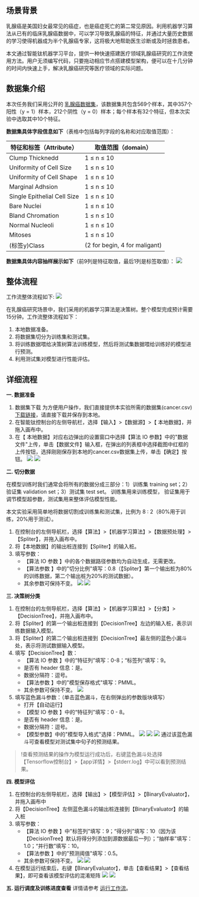 
## 场景背景

乳腺癌是美国妇女最常见的癌症，也是癌症死亡的第二常见原因。利用机器学习算法从已有的临床乳腺癌数据中，可以学习导致乳腺癌的特征，并通过大量历史数据的学习使得机器成为半个乳腺癌专家，这将极大地帮助医生诊断或及时拯救患者。

本文通过智能钛机器学习平台，提供一种快速搭建医疗领域乳腺癌研究的工作流使用方法。用户无须编写代码，只要拖动相应节点搭建模型架构，便可以在十几分钟的时间内快速上手，解决乳腺癌研究等医疗领域的实际问题。

## 数据集介绍

本次任务我们采用公开的 [乳腺癌数据集](https://archive.ics.uci.edu/ml/machine-learning-databases/breast-cancer-wisconsin/)，该数据集共包含569个样本，其中357个阳性（y = 1）样本，212个阴性（y = 0）样本；每个样本有32个特征，但本次实验中选取其中10个特征。

**数据集具体字段信息如下**（表格中包括每列字段的名称和对应取值范围）：

| 特征和标签（Attribute）      | 取值范围（domain）             |
| --------------------------- | ----------------------------- |
| Clump Thicknedd             | 1 ≤ n ≤ 10                          |
| Uniformity of Cell Size     | 1 ≤ n ≤ 10                          |
| Uniformity of Cell Shape    | 1 ≤ n ≤ 10                          |
| Marginal Adhsion            | 1 ≤ n ≤ 10                          |
| Single Epithelial Cell Size | 1 ≤ n ≤ 10                          |
| Bare Nuclei                 | 1 ≤ n ≤ 10                          |
| Bland Chromation            | 1 ≤ n ≤ 10                          |
| Normal Nucleoli             | 1 ≤ n ≤ 10                          |
| Mitoses                     | 1 ≤ n ≤ 10                          |
| (标签y)Class                | (2 for begin, 4 for maligant) |

**数据集具体内容抽样展示如下**（前9列是特征取值，最后1列是标签取值）：
 ![](https://main.qcloudimg.com/raw/819676363ca20f102558d13a3143019c.png)
  

## 整体流程

工作流整体流程如下:
![](https://main.qcloudimg.com/raw/af014580219920b4a1029e329f445d1c.png)

在乳腺癌研究场景中，我们采用的机器学习算法是决策树。整个模型完成预计需要15分钟。工作流整体流程如下：
1. 本地数据准备。
2. 将数据集切分为训练集和测试集。
3. 将训练数据喂给决策树算法训练模型，然后将测试集数据喂给训练好的模型进行预测。
4. 利用测试集对模型进行性能评估。

## 详细流程

**一. 数据准备**

1. 数据集下载
为方便用户操作，我们直接提供本实验所需的数据集(cancer.csv) [下载链接](https://main.qcloudimg.com/raw/73aa027737753b77769468636e4ff1cc/cancer.csv)，请直接下载并保存到本地。
2. 在智能钛控制台的左侧导航栏，选择【输入】>【数据源】>【 本地数据】，并拖入画布中。
3. 在【 本地数据】对应右边弹出的设置窗口中选择【算法 IO 参数】中的"数据文件"上传，单击【数据文件】输入框，在弹出的列表框中选择截图中红框的上传按钮，选择刚刚保存到本地的cancer.csv数据集上传，单击【确定】按钮。
![](https://main.qcloudimg.com/raw/16dbb9c4b2d9c3d49b5838cbe3c10fe3.png)
![](https://main.qcloudimg.com/raw/8816fa0d77b14a709cf02120bab63b95.png)

**二. 切分数据**

在模型训练时我们通常会将所有的数据分成三部分：1）训练集 training set；2）验证集 validation set；3）测试集 test set。 训练集用来训练模型， 验证集用于调节模型超参数，测试集用来整体评估模型性能。 

本文实验采用简单地将数据切割成训练集和测试集，比例为 8 : 2（80%用于训练，20%用于测试）。
1. 在控制台的左侧导航栏，选择【算法】>【机器学习算法】>【数据预处理】>【Spliter】，并拖入画布中。
2. 将【本地数据】的输出桩连接到【Spliter】的输入桩。
3. 填写参数：
   - 【算法 IO 参数 】中的各个数据路径参数均为自动生成，无需更改。
   - 【算法参数 】中的"切分比例"填写：0.8（【Spliter】第一个输出桩为80%的训练数据，第二个输出桩为20%的测试数据）。
   - 其余参数可保持不变。
![](https://main.qcloudimg.com/raw/a4a0f0c8e2f96b9777096bb472e8546c.png)
![](https://main.qcloudimg.com/raw/eaee7c489c317a3175bdb1361722c9af.png)

**三. 决策树分类**
1. 在控制台的左侧导航栏，选择【算法】>【机器学习算法】>【分类】>【DecisionTree】，并拖入画布中。
2. 将【Spliter】的第一个输出桩连接到【DecisionTree】左边的输入桩，表示训练数据输入模型。
3. 将【Spliter】的第二个输出桩连接到【DecisionTree】最左侧的蓝色小漏斗处，表示将测试数据输入模型。
4. 填写【DecisionTree】数：
   - 【算法 IO 参数 】中的“特征列”填写：0-8；“标签列”填写：9。
   - 是否有 header 信息：是。
   - 数据分隔符：逗号。
   - 【算法参数 】中的"模型保存格式"填写：PMML。
   - 其余参数可保持不变。
![](https://main.qcloudimg.com/raw/757a1d725242412360521f06d9ebee66/1558960965152.png)
5. 填写蓝色漏斗参数：（单击蓝色漏斗，在右侧弹出的参数版块填写）
   - 打开【自动运行】
   - 【模型 IO 参数 】中的“特征列”填写：0 - 8。
   - 是否有 header 信息：是。
   - 数据分隔符：逗号。
   - 【模型参数】中的"模型导入格式"选择：PMML。
![](https://main.qcloudimg.com/raw/81ef57dbad6637864c7e00f8cd459db3.png)
![](https://main.qcloudimg.com/raw/4d7e125bdfd8b036213260292b7000bc/1558962011168.png)
![](https://main.qcloudimg.com/raw/5089f59da9f4fa834bd7b0fd40e5bc33.png)
通过该蓝色漏斗可查看模型对测试集中句子的预测结果。
>!查看预测结果的操作为模型运行成功后，右键蓝色漏斗处选择【Tensorflow控制台】>【app详情】>【stderr.log】中可以看到预测结果。

**四. 模型评估**
1. 在控制台的左侧导航栏，选择【输出】>【模型评估】>【BinaryEvaluator】，并拖入画布中
2. 将【DecisionTree】左侧蓝色漏斗的输出桩连接到【BinaryEvaluator】的输入桩
3. 填写参数：
   - 【算法 IO 参数 】中"标签列"填写：9；“得分列”填写：10（因为该【DecisionTree】默认将得分列添加到源数据最后一列）；“抽样率”填写：1.0；“并行数”填写：10。
   - 【算法参数 】中的"预测阈值"填写：0.5。
   - 其余参数可保持不变。
![](https://main.qcloudimg.com/raw/b0fa4994aedfc3ad8e1be60143ea828e.png)
![](https://main.qcloudimg.com/raw/d003e1420904e2c33e9dbb2f19e4df53.png)
4. 在模型运行结束后，右键【BinaryEvaluator】，单击【查看结果】>【查看结果】，即可查看该模型评估的混淆矩阵
![](https://main.qcloudimg.com/raw/ed7bd2ca20c4f074efa0bc8da4a84219.png)
![](https://main.qcloudimg.com/raw/493d65f4ef96824e50459225e237a189.png)

**五. 运行调度及训练进度查看**
详情请参考 [运行工作流](https://cloud.tencent.com/document/product/851/34007)。
